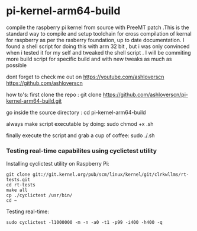 # pi-kernel-arm64-build
compile the raspberry pi kernel from source with PreeMT patch .This is the standard way to compile and setup toolchain for cross compilation of kernal for raspberry as per the rasberry foundation, up to date documentation. I found a shell script for doing this with arm 32 bit , but i was only convinced when i tested it for my self and tweaked the shell script . I will be commiting more build script for specific build and with new tweaks as much as possible

dont forget to check me out on 
https://youtube.com/ashloverscn
https://github.com/ashloverscn

how to's:
first clone the repo : 
git clone https://github.com/ashloverscn/pi-kernel-arm64-build.git

go inside the source directory : 
cd pi-kernel-arm64-build

always make script executable by doing: 
sudo chmod +x <scriptname>.sh

finally execute the script and grab a cup of coffee:
sudo ./<scriptname>.sh

### Testing real-time capabilites using cyclictest utility

Installing cyclictest utility on Raspberry Pi:
```
git clone git://git.kernel.org/pub/scm/linux/kernel/git/clrkwllms/rt-tests.git 
cd rt-tests
make all
cp ./cyclictest /usr/bin/
cd ~
```

Testing real-time:
```
sudo cyclictest -l1000000 -m -n -a0 -t1 -p99 -i400 -h400 -q
```

